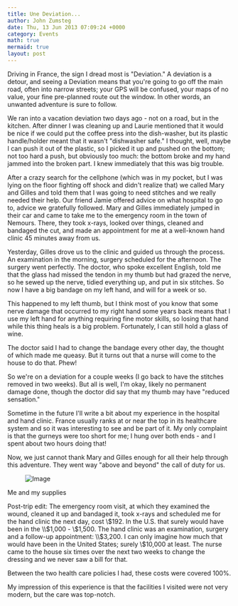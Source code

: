 ```yaml
---
title: Une Deviation...
author: John Zumsteg
date: Thu, 13 Jun 2013 07:09:24 +0000
category: Events
math: true
mermaid: true
layout: post
---
```

Driving in France, the sign I dread most is "Deviation." A deviation is a detour, and seeing a Deviation means that you're going to go off the main road, often into narrow streets; your GPS will be confused, your maps of no value, your fine pre-planned route out the window. In other words, an unwanted adventure is sure to follow.

We ran into a vacation deviation two days ago - not on a road, but in the kitchen. After dinner I was cleaning up and Laurie mentioned that it would be nice if we could put the coffee press into the dish-washer, but its plastic handle/holder meant that it wasn't "dishwasher safe." I thought, well, maybe I can push it out of the plastic, so I picked it up and pushed on the bottom; not too hard a push, but obviously too much: the bottom broke and my hand jammed into the broken part. I knew immediately that this was big trouble.

After a crazy search for the cellphone (which was in my pocket, but I was lying on the floor fighting off shock and didn't realize that) we called Mary and Gilles and told them that I was going to need stitches and we really needed their help. Our friend Jamie offered advice on what hospital to go to, advice we gratefully followed. Mary and Gilles immediately jumped in their car and came to take me to the emergency room in the town of Nemours. There, they took x-rays, looked over things, cleaned and bandaged the cut, and made an appointment for me at a well-known hand clinic 45 minutes away from us. 

Yesterday, Gilles drove us to the clinic and guided us through the process. An examination in the morning, surgery scheduled for the afternoon. The surgery went perfectly. The doctor, who spoke excellent English, told me that the glass had missed the tendon in my thumb but had grazed the nerve, so he sewed up the nerve, tidied everything up, and put in six stitches. So now I have a big bandage on my left hand, and will for a week or so.

This happened to my left thumb, but I think most of you know that some nerve damage that occurred to my right hand some years back means that I use my left hand for anything requiring fine motor skills, so losing that hand while this thing heals is a big problem. Fortunately, I can still hold a glass of wine.

The doctor said I had to change the bandage every other day, the thought of which made me queasy. But it turns out that a nurse will come to the house to do that. Phew!

So we're on a deviation for a couple weeks (I go back to have the stitches removed in two weeks). But all is well, I'm okay, likely no permanent damage done, though the doctor did say that my thumb may have "reduced sensation." 

Sometime in the future I'll write a bit about my experience in the hospital and hand clinic. France usually ranks at or near the top in its healthcare system and so it was interesting to see and be part of it. My only complaint is that the gurneys were too short for me; I hung over both ends - and I spent about two hours doing that!

Now, we just cannot thank Mary and Gilles enough for all their help through this adventure. They went way "above and beyond" the call of duty for us.<br>
<figure class = "portrait">
	<img src="{{"/assets/images/2013/06/Medical-01.jpg" | prepend: site.baseurl | prepend: site.url }}" alt="Image" />
	<figcaption></figcaption>
</figure>


Me and my supplies

Post-trip edit: The emergency room visit, at which they examined the wound, cleaned it up and bandaged it, took x-rays and scheduled me for the hand clinic the next day, cost \\$192. In the U.S. that surely would have been in the \\$1,000 - \\$1,500. The hand clinic was an examination, surgery and a follow-up appointment: \\$3,200. I can only imagine how much that would have been in the United States; surely \\$10,000 at least. The nurse came to the house six times over the next two weeks to change the dressing and we never saw a bill for that.

Between the two health care policies I had, these costs were covered 100%.

My impression of this experience is that the facilities I visited were not very modern, but the care was top-notch.


